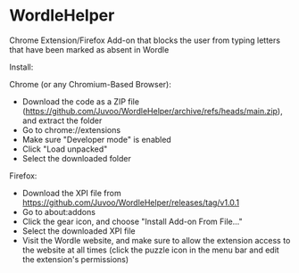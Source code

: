 # WordleHelper
 
Chrome Extension/Firefox Add-on that blocks the user from typing letters that have been marked as absent in Wordle

Install:

Chrome (or any Chromium-Based Browser):

- Download the code as a ZIP file (https://github.com/Juvoo/WordleHelper/archive/refs/heads/main.zip), and extract the folder
- Go to chrome://extensions 
- Make sure "Developer mode" is enabled
- Click "Load unpacked"
- Select the downloaded folder

Firefox: 

- Download the XPI file from https://github.com/Juvoo/WordleHelper/releases/tag/v1.0.1
- Go to about:addons
- Click the gear icon, and choose "Install Add-on From File..."
- Select the downloaded XPI file
- Visit the Wordle website, and make sure to allow the extension access to the website at all times (click the puzzle icon in the menu bar and edit the extension's permissions)
